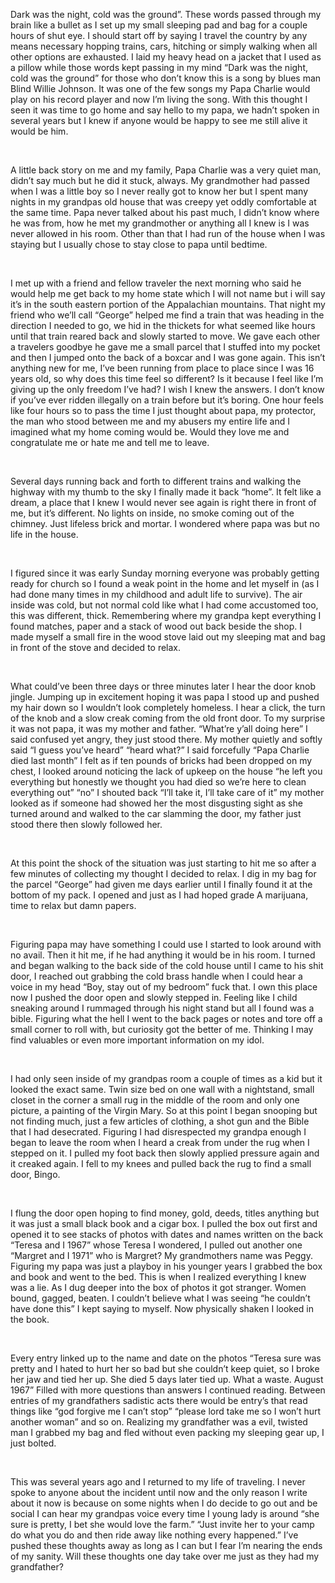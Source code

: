   Dark was the night, cold was the ground”.  These words passed through my brain like a bullet as I set up my small sleeping pad and bag for a couple hours of shut eye. I should start off by saying I travel the country by any means necessary hopping trains, cars, hitching or simply walking when all other options are exhausted. I laid my heavy head on a jacket that I used as a pillow while those words kept passing in my mind “Dark was the night, cold was the ground” for those who don’t know this is a song by blues man Blind Willie Johnson. It was one of the few songs my Papa Charlie would play on his record player and now I’m living the song. With this thought I seen it was time to go home and say hello to my papa, we hadn’t spoken in several years but I knew if anyone would be happy to see me still alive it would be him.  

&#x200B;

  A little back story on me and my family, Papa Charlie was a very quiet man, didn’t say much but he did it stuck, always. My grandmother had passed when I was a little boy so I never really got to know her but I spent many nights in my grandpas old house that was creepy yet oddly comfortable at the same time. Papa never talked about his past much, I didn’t know where he was from, how he met my grandmother or anything all I knew is I was never allowed in his room. Other than that I had run of the house when I was staying but I usually chose to stay close to papa until bedtime.   

&#x200B;

 I met up with a friend and fellow traveler the next morning who said he would help me get back to my home state which I will not name but i will say it’s in the south eastern portion of the Appalachian mountains.  That night my friend who we’ll call “George” helped me find a train that was heading in the direction I needed to go, we hid in the thickets for what seemed like hours until  that train reared back and slowly started to move. We gave each other a travelers goodbye he gave me a small parcel that I stuffed into my pocket and then I jumped onto the back of a boxcar and I was gone again. This isn’t anything new for me, I’ve been running from place to place since I was 16 years old, so why does this time feel so different? Is it because I feel like I’m giving up the only freedom I’ve had? I wish I knew the answers. I don’t know if you’ve ever ridden illegally on a train before but it’s boring. One hour feels like  four hours so to pass the time I just thought about papa, my protector, the man who stood between me and my abusers my entire life and I imagined what my home coming would be. Would they love me and congratulate me or hate me and tell me to leave.   

&#x200B;

 Several days running back and forth to different trains and walking the highway with my thumb to the sky I finally made it back “home”. It felt like a dream, a place that I knew I would never see again is right there in front of me, but it’s different. No lights on inside, no smoke coming out of the chimney. Just lifeless brick and mortar.  I wondered where papa was but no life in the house.  

&#x200B;

   I figured since it was early Sunday  morning everyone was probably getting ready for church so I found a weak point in the home and let myself in (as I had done many times in my childhood and adult life to survive). The air inside was cold, but not normal cold like what I had come accustomed too, this was different, thick. Remembering where my grandpa kept everything I found matches, paper and a stack of wood out back beside the shop. I made myself a small fire in the wood stove laid out my sleeping mat and bag in front of the stove and decided to relax.  

&#x200B;

   What could’ve been three days or three minutes later I hear the door knob jingle. Jumping up in excitement hoping it was papa I stood up and pushed my hair down so I wouldn’t look completely homeless. I hear a click, the turn of the knob and a slow creak coming from the old front door. To my surprise it was not papa, it was my mother and father. “What’re y’all doing here” I said confused yet angry, they just stood there. My mother quietly and softly said “I guess you’ve heard” “heard what?” I said forcefully “Papa Charlie died last month” I felt as if ten pounds of bricks had been dropped on my chest, I looked around noticing the lack of upkeep on the house “he left you everything but honestly we thought you had died so we’re here to clean everything out” “no” I shouted back “I’ll take it, I’ll take care of it” my mother looked as if someone had showed her the most disgusting sight as she turned around and walked to the car slamming the door, my father just stood there then slowly followed her. 

&#x200B;

At this point the shock of the situation was just starting to hit me so after a few minutes of collecting my thought I decided to relax. I dig in my bag for the parcel “George” had given me days earlier until I finally found it at the bottom of my pack. I opened and just as I had hoped grade A marijuana, time to relax but damn papers.  

&#x200B;

   Figuring papa may have something I could use I started to look around with no avail. Then it hit me, if he had anything it would be in his room. I turned and began walking to the back side of the cold house until I came to his shit door, I reached out grabbing the cold brass handle when I could hear a voice in my head “Boy, stay out of my bedroom” fuck that. I own this place now I pushed the door open and slowly stepped in. Feeling like I child sneaking around I rummaged through his night stand but all I found was a bible. Figuring what the hell I went to the back pages or notes and tore off a small corner to roll with, but curiosity got the better of me. Thinking I may find valuables or even more important information on my idol. 

&#x200B;

   I had only seen inside of my grandpas room a couple of times as a kid but it looked the exact same. Twin size bed on one wall with a nightstand, small closet in the corner a small rug in the middle of the room and only one picture, a painting of the Virgin Mary. So at this point I began snooping but not finding much, just a few articles of clothing, a shot gun and the Bible that I had desecrated. Figuring I had disrespected my grandpa enough I began to leave the room when I heard a creak from under the rug when I stepped on it. I pulled my foot back then slowly applied pressure again and it creaked again. I fell to my knees and pulled back the rug to find a small door, Bingo.  

&#x200B;

   I flung the door open hoping to find money, gold, deeds, titles anything but it was just a small black book and a cigar box. I pulled the box out first and opened it to see stacks of photos with dates and names written on the back “Teresa and I 1967” whose Teresa I wondered, I pulled out another one “Margret and I 1971” who is Margret? My grandmothers name was Peggy. Figuring my papa was just a playboy in his younger years I grabbed the box and book and went to the bed. This is when I realized everything I knew was a lie. As I dug deeper into the box of photos it got stranger. Women bound, gagged, beaten. I couldn’t believe what I was seeing “he couldn’t have done this” I kept saying to myself. Now physically shaken I looked in the book.

&#x200B;

Every entry linked up to the name and date on the photos “Teresa sure was pretty and I hated to hurt her so bad but she couldn’t keep quiet, so I broke her jaw and tied her up. She died 5 days later tied up. What a waste. August 1967”  Filled with more questions than answers I continued reading. Between entries of my grandfathers sadistic acts there would be entry’s that read things like “god forgive me I can’t stop” “please lord take me so I won’t hurt another woman” and so on.  Realizing my grandfather was a evil, twisted man I grabbed my bag and fled without even packing my sleeping gear up, I just bolted.  

&#x200B;

 This was several years ago and I returned to my life of traveling. I never spoke to anyone about the incident until now and the only reason I write about it now is because on some nights when I do decide to go out and be social I can hear my grandpas voice every time I young lady is around “she sure is pretty, I bet she would love the farm.” “Just invite her to your camp do what you do and then ride away like nothing every happened.”  I’ve pushed these thoughts away as long as I can but I fear I’m nearing the ends of my sanity. Will these thoughts one day take over me just as they had my grandfather?